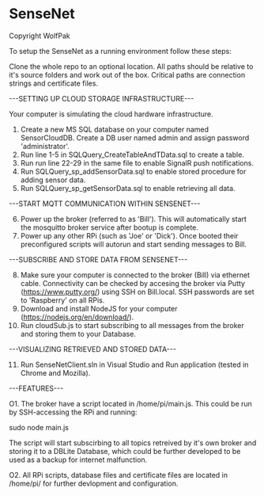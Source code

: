 # SenseNet

Copyright WolfPak

To setup the SenseNet as a running environment follow these steps:

Clone the whole repo to an optional location. All paths should be relative to it's source folders and work out of the box. Critical paths are connection strings and certificate files.

---SETTING UP CLOUD STORAGE INFRASTRUCTURE---

Your computer is simulating the cloud hardware infrastructure.
1. Create a new MS SQL database on your computer named SensorCloudDB. Create a DB user named admin and assign password 'administrator'.
2. Run line 1-5 in SQLQuery_CreateTableAndTData.sql to create a table.
3. Run run line 22-29 in the same file to enable SignalR push notifications.
4. Run SQLQuery_sp_addSensorData.sql to enable stored procedure for adding sensor data.
5. Run SQLQuery_sp_getSensorData.sql to enable retrieving all data.

---START MQTT COMMUNICATION WITHIN SENSENET---

6. Power up the broker (referred to as 'Bill'). This will automatically start the mosquitto broker service after bootup is complete.
7. Power up any other RPi (such as 'Joe' or 'Dick'). Once booted their preconfigured scripts will autorun and start sending messages to Bill.

---SUBSCRIBE AND STORE DATA FROM SENSENET---

8. Make sure your computer is connected to the broker (Bill) via ethernet cable. Connectivity can be checked by accesing the broker via Putty (https://www.putty.org/) using SSH on Bill.local. SSH passwords are set to 'Raspberry' on all RPis.
9. Download and install NodeJS for your computer (https://nodejs.org/en/download/).
10. Run cloudSub.js to start subscribing to all messages from the broker and storing them to your Database.

---VISUALIZING RETRIEVED AND STORED DATA---

11. Run SenseNetClient.sln in Visual Studio and Run application (tested in Chrome and Mozilla).

---FEATURES---

O1. The broker have a script located in /home/pi/main.js. This could be run by SSH-accessing the RPi and running:

sudo node main.js

The script will start subscirbing to all topics retreived by it's own broker and storing it to a DBLite Database, which could be further developed to be used as a backup for internet malfunction.

O2. All RPi scripts, database files and certificate files are located in /home/pi/ for further devlopment and configuration. 

